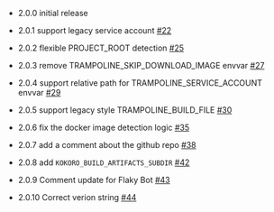 * 2.0.0
  initial release

* 2.0.1
  support legacy service account [#22](https://github.com/GoogleCloudPlatform/docker-ci-helper/pull/22)

* 2.0.2
  flexible PROJECT_ROOT detection [#25](https://github.com/GoogleCloudPlatform/docker-ci-helper/pull/25)

* 2.0.3
  remove TRAMPOLINE_SKIP_DOWNLOAD_IMAGE envvar [#27](https://github.com/GoogleCloudPlatform/docker-ci-helper/pull/27)

* 2.0.4
  support relative path for TRAMPOLINE_SERVICE_ACCOUNT envvar [#29](https://github.com/GoogleCloudPlatform/docker-ci-helper/pull/29)

* 2.0.5
  support legacy style TRAMPOLINE_BUILD_FILE [#30](https://github.com/GoogleCloudPlatform/docker-ci-helper/pull/30)

* 2.0.6
  fix the docker image detection logic [#35](https://github.com/GoogleCloudPlatform/docker-ci-helper/pull/35)

* 2.0.7
  add a comment about the github repo [#38](https://github.com/GoogleCloudPlatform/docker-ci-helper/pull/38)

* 2.0.8
  add `KOKORO_BUILD_ARTIFACTS_SUBDIR` [#42](https://github.com/GoogleCloudPlatform/docker-ci-helper/pull/42)

* 2.0.9
  Comment update for Flaky Bot [#43](https://github.com/GoogleCloudPlatform/docker-ci-helper/pull/43)

* 2.0.10
  Correct verion string [#44](https://github.com/GoogleCloudPlatform/docker-ci-helper/pull/44)
